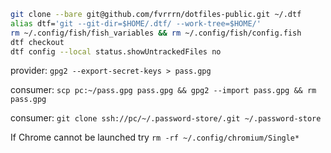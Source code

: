 ```bash
git clone --bare git@github.com/fvrrrn/dotfiles-public.git ~/.dtf
alias dtf='git --git-dir=$HOME/.dtf/ --work-tree=$HOME/'
rm ~/.config/fish/fish_variables && rm ~/.config/fish/config.fish
dtf checkout
dtf config --local status.showUntrackedFiles no
```

provider: `gpg2 --export-secret-keys > pass.gpg`

consumer: `scp pc:~/pass.gpg pass.gpg && gpg2 --import pass.gpg && rm pass.gpg`

consumer: `git clone ssh://pc/~/.password-store/.git ~/.password-store`

If Chrome cannot be launched try `rm -rf ~/.config/chromium/Single*`
